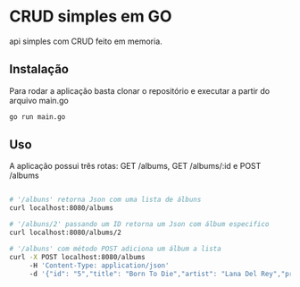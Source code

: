 # CRUD simples em GO

api simples com CRUD feito em memoria.

## Instalação

Para rodar a aplicação basta clonar o repositório e executar a partir do arquivo main.go

```bash
go run main.go
```

## Uso
A aplicação possui três rotas: GET /albums, GET /albums/:id e POST /albums

```bash

# '/albuns' retorna Json com uma lista de álbuns
curl localhost:8080/albums

# '/albuns/2' passando um ID retorna um Json com álbum especifico 
curl localhost:8080/albums/2

# '/albuns' com método POST adiciona um álbum a lista
curl -X POST localhost:8080/albums
     -H 'Content-Type: application/json' 
     -d '{"id": "5","title": "Born To Die","artist": "Lana Del Rey","price": 80.99}'
